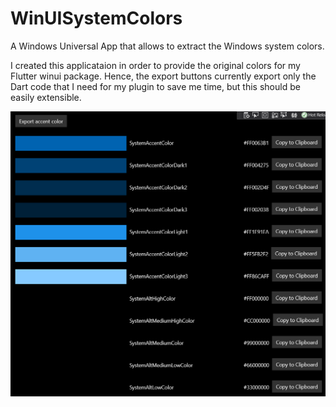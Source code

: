 # WinUISystemColors

A Windows Universal App that allows to extract the Windows system colors.

I created this applicataion in order to provide the original colors for my Flutter winui package.
Hence, the export buttons currently export only the Dart code that I need for my plugin to save me time,
but this should be easily extensible.

![Screenshot](images/screenshot.png)
